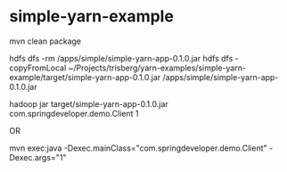 simple-yarn-example
===================

mvn clean package

hdfs dfs -rm /apps/simple/simple-yarn-app-0.1.0.jar
hdfs dfs -copyFromLocal ~/Projects/trisberg/yarn-examples/simple-yarn-example/target/simple-yarn-app-0.1.0.jar /apps/simple/simple-yarn-app-0.1.0.jar


hadoop jar target/simple-yarn-app-0.1.0.jar com.springdeveloper.demo.Client 1

OR

mvn exec:java -Dexec.mainClass="com.springdeveloper.demo.Client" -Dexec.args="1"
